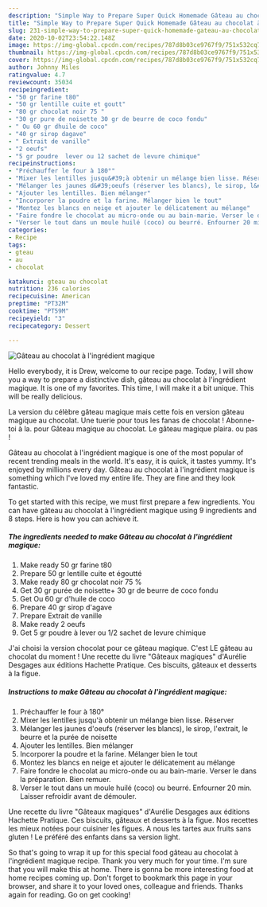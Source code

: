 ```yaml
---
description: "Simple Way to Prepare Super Quick Homemade Gâteau au chocolat à l&amp;#39;ingrédient magique"
title: "Simple Way to Prepare Super Quick Homemade Gâteau au chocolat à l&amp;#39;ingrédient magique"
slug: 231-simple-way-to-prepare-super-quick-homemade-gateau-au-chocolat-a-l-and-39-ingredient-magique
date: 2020-10-02T23:54:22.148Z
image: https://img-global.cpcdn.com/recipes/787d8b03ce9767f9/751x532cq70/gateau-au-chocolat-a-lingredient-magique-photo-principale-de-la-recette.jpg
thumbnail: https://img-global.cpcdn.com/recipes/787d8b03ce9767f9/751x532cq70/gateau-au-chocolat-a-lingredient-magique-photo-principale-de-la-recette.jpg
cover: https://img-global.cpcdn.com/recipes/787d8b03ce9767f9/751x532cq70/gateau-au-chocolat-a-lingredient-magique-photo-principale-de-la-recette.jpg
author: Johnny Miles
ratingvalue: 4.7
reviewcount: 35034
recipeingredient:
- "50 gr farine t80"
- "50 gr lentille cuite et goutt"
- "80 gr chocolat noir 75 "
- "30 gr pure de noisette 30 gr de beurre de coco fondu"
- " Ou 60 gr dhuile de coco"
- "40 gr sirop dagave"
- " Extrait de vanille"
- "2 oeufs"
- "5 gr poudre  lever ou 12 sachet de levure chimique"
recipeinstructions:
- "Préchauffer le four à 180°"
- "Mixer les lentilles jusqu&#39;à obtenir un mélange bien lisse. Réserver"
- "Mélanger les jaunes d&#39;oeufs (réserver les blancs), le sirop, l&#39;extrait, le beurre et la purée de noisette"
- "Ajouter les lentilles. Bien mélanger"
- "Incorporer la poudre et la farine. Mélanger bien le tout"
- "Montez les blancs en neige et ajouter le délicatement au mélange"
- "Faire fondre le chocolat au micro-onde ou au bain-marie. Verser le dans la préparation. Bien remuer."
- "Verser le tout dans un moule huilé (coco) ou beurré. Enfourner 20 min. Laisser refroidir avant de démouler."
categories:
- Recipe
tags:
- gteau
- au
- chocolat

katakunci: gteau au chocolat 
nutrition: 236 calories
recipecuisine: American
preptime: "PT32M"
cooktime: "PT59M"
recipeyield: "3"
recipecategory: Dessert

---
```



![Gâteau au chocolat à l&#39;ingrédient magique](https://img-global.cpcdn.com/recipes/787d8b03ce9767f9/751x532cq70/gateau-au-chocolat-a-lingredient-magique-photo-principale-de-la-recette.jpg)

Hello everybody, it is Drew, welcome to our recipe page. Today, I will show you a way to prepare a distinctive dish, gâteau au chocolat à l&#39;ingrédient magique. It is one of my favorites. This time, I will make it a bit unique. This will be really delicious.

La version du célèbre gâteau magique mais cette fois en version gâteau magique au chocolat. Une tuerie pour tous les fanas de chocolat ! Abonne-toi à la. pour Gâteau magique au chocolat. Le gâteau magique plaira. ou pas !

Gâteau au chocolat à l&#39;ingrédient magique is one of the most popular of recent trending meals in the world. It's easy, it is quick, it tastes yummy. It's enjoyed by millions every day. Gâteau au chocolat à l&#39;ingrédient magique is something which I've loved my entire life. They are fine and they look fantastic.


To get started with this recipe, we must first prepare a few ingredients. You can have gâteau au chocolat à l&#39;ingrédient magique using 9 ingredients and 8 steps. Here is how you can achieve it.

<!--inarticleads1-->

##### The ingredients needed to make Gâteau au chocolat à l&#39;ingrédient magique:

1. Make ready 50 gr farine t80
1. Prepare 50 gr lentille cuite et égoutté
1. Make ready 80 gr chocolat noir 75 %
1. Get 30 gr purée de noisette+ 30 gr de beurre de coco fondu
1. Get  Ou 60 gr d&#39;huile de coco
1. Prepare 40 gr sirop d&#39;agave
1. Prepare  Extrait de vanille
1. Make ready 2 oeufs
1. Get 5 gr poudre à lever ou 1/2 sachet de levure chimique


J&#39;ai choisi la version chocolat pour ce gâteau magique. C&#39;est LE gâteau au chocolat du moment ! Une recette du livre &#34;Gâteaux magiques&#34; d&#39;Aurélie Desgages aux éditions Hachette Pratique. Ces biscuits, gâteaux et desserts à la figue. 

<!--inarticleads2-->

##### Instructions to make Gâteau au chocolat à l&#39;ingrédient magique:

1. Préchauffer le four à 180°
1. Mixer les lentilles jusqu&#39;à obtenir un mélange bien lisse. Réserver
1. Mélanger les jaunes d&#39;oeufs (réserver les blancs), le sirop, l&#39;extrait, le beurre et la purée de noisette
1. Ajouter les lentilles. Bien mélanger
1. Incorporer la poudre et la farine. Mélanger bien le tout
1. Montez les blancs en neige et ajouter le délicatement au mélange
1. Faire fondre le chocolat au micro-onde ou au bain-marie. Verser le dans la préparation. Bien remuer.
1. Verser le tout dans un moule huilé (coco) ou beurré. Enfourner 20 min. Laisser refroidir avant de démouler.


Une recette du livre &#34;Gâteaux magiques&#34; d&#39;Aurélie Desgages aux éditions Hachette Pratique. Ces biscuits, gâteaux et desserts à la figue. Nos recettes les mieux notées pour cuisiner les figues. A nous les tartes aux fruits sans gluten ! Le préféré des enfants dans sa version light. 

So that's going to wrap it up for this special food gâteau au chocolat à l&#39;ingrédient magique recipe. Thank you very much for your time. I'm sure that you will make this at home. There is gonna be more interesting food at home recipes coming up. Don't forget to bookmark this page in your browser, and share it to your loved ones, colleague and friends. Thanks again for reading. Go on get cooking!
